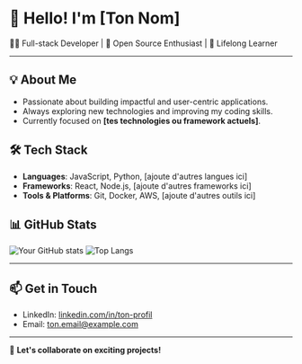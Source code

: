 # 👋 Hello! I'm [Ton Nom]

👨‍💻 Full-stack Developer | 🚀 Open Source Enthusiast | 🌱 Lifelong Learner

---

## 💡 About Me

- Passionate about building impactful and user-centric applications.
- Always exploring new technologies and improving my coding skills.
- Currently focused on **[tes technologies ou framework actuels]**.

## 🛠️ Tech Stack

- **Languages**: JavaScript, Python, [ajoute d'autres langues ici]
- **Frameworks**: React, Node.js, [ajoute d'autres frameworks ici]
- **Tools & Platforms**: Git, Docker, AWS, [ajoute d'autres outils ici]

## 📊 GitHub Stats

![Your GitHub stats](https://github-readme-stats.vercel.app/api?username=ton-username&show_icons=true&theme=radical)
![Top Langs](https://github-readme-stats.vercel.app/api/top-langs/?username=ton-username&layout=compact&theme=radical)

---

## 📫 Get in Touch

- LinkedIn: [linkedin.com/in/ton-profil](https://linkedin.com/in/ton-profil)
- Email: [ton.email@example.com](mailto:ton.email@example.com)

---

💬 **Let's collaborate on exciting projects!**
